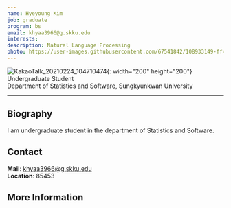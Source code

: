 ```yaml
---
name: Hyeyoung Kim
job: graduate
program: bs
email: khyaa3966@g.skku.edu
interests:
description: Natural Language Processing
photo: https://user-images.githubusercontent.com/67541842/108933149-ff435080-768d-11eb-87aa-fbb94f1b28bd.jpg
---
```


![KakaoTalk_20210224_104710474](https://user-images.githubusercontent.com/67541842/108933149-ff435080-768d-11eb-87aa-fbb94f1b28bd.jpg){: width="200" height="200"}
Undergraduate Student<br>Department of Statistics and Software, Sungkyunkwan University<br>

<hr>

## Biography
I am undergraduate student in the department of Statistics and Software.

## Contact
**Mail**:   khyaa3966@g.skku.edu<br>
**Location**: 85453

## More Information
